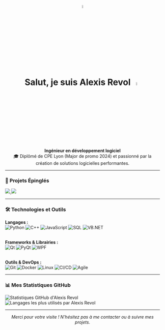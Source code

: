 <!-- 
Salut Alexis !
Voici ton nouveau README. N'hésite pas à le personnaliser !
- Pour les statistiques, j'ai supposé que ton nom d'utilisateur est "Alexis-REVOL". Si ce n'est pas le cas, remplace-le dans les URLs.
- Tu peux ajouter un lien vers un site personnel ou ton CV dans les badges de contact.
-->

<div align="center">
  <img src="https://media.giphy.com/media/hvRJCLFzcasrR4ia7z/giphy.gif" width="5%">
</div>

<h1 align="center">
  Salut, je suis Alexis Revol 
  <img src="https://media.giphy.com/media/1kTNp2cUtA5M4/giphy.gif" width="5%">
</h1>

<p align="center">
  <b>Ingénieur en développement logiciel </b> <br>
  🎓 Diplômé de CPE Lyon (Major de promo 2024) et passionné par la création de solutions logicielles performantes. <br>
</p>

---

### 📌 Projets Épinglés
<p align="left">
  <a href="https://github.com/AlexisRevol/job-tracker">
    <img src="https://github-readme-stats.vercel.app/api/pin/?username=AlexisRevol&repo=job-tracker&theme=tokyonight" />
  </a>

  <a href="https://github.com/AlexisRevol/job-search-userscripts">
    <img src="https://github-readme-stats.vercel.app/api/pin/?username=AlexisRevol&repo=job-search-userscripts&theme=tokyonight" />
  </a>
</p>

---

### 🛠️ Technologies et Outils

<p align="left">
  <strong>Langages :</strong><br>
  <img src="https://img.shields.io/badge/Python-3776AB?style=for-the-badge&logo=python&logoColor=white" alt="Python" />
  <img src="https://img.shields.io/badge/C++-00599C?style=for-the-badge&logo=c%2B%2B&logoColor=white" alt="C++" />
  <img src="https://img.shields.io/badge/JavaScript-F7DF1E?style=for-the-badge&logo=javascript&logoColor=black" alt="JavaScript" />
  <img src="https://img.shields.io/badge/SQL-4479A1?style=for-the-badge&logo=mysql&logoColor=white" alt="SQL" />
  <img src="https://img.shields.io/badge/Visual_Basic_.NET-512BD4?style=for-the-badge&logo=visualbasic&logoColor=white" alt="VB.NET" />
  
  <br><strong>Frameworks & Librairies :</strong><br>
  <img src="https://img.shields.io/badge/Qt-41CD52?style=for-the-badge&logo=qt&logoColor=white" alt="Qt" />
  <img src="https://img.shields.io/badge/PyQt-0088CC?style=for-the-badge&logo=python&logoColor=white" alt="PyQt" />
  <img src="https://img.shields.io/badge/WPF-68217A?style=for-the-badge&logo=windows&logoColor=white" alt="WPF" />
  <!-- Ajoute d'autres frameworks comme Django, Flask, React, etc. quand tu les maîtriseras -->

  <br><strong>Outils & DevOps :</strong><br>
  <img src="https://img.shields.io/badge/Git-F05032?style=for-the-badge&logo=git&logoColor=white" alt="Git" />
  <img src="https://img.shields.io/badge/Docker-2496ED?style=for-the-badge&logo=docker&logoColor=white" alt="Docker" />
  <img src="https://img.shields.io/badge/Linux-FCC624?style=for-the-badge&logo=linux&logoColor=black" alt="Linux" />
  <img src="https://img.shields.io/badge/CI/CD-0052CC?style=for-the-badge&logo=githubactions&logoColor=white" alt="CI/CD" />
  <img src="https://img.shields.io/badge/Agile-Scrum-0099D8?style=for-the-badge&logo=jira&logoColor=white" alt="Agile" />
</p>

---

### 📊 Mes Statistiques GitHub

<p align="left">
  <img src="https://github-readme-stats.vercel.app/api?username=AlexisRevol&show_icons=true&theme=tokyonight&hide_border=true&count_private=true" alt="Statistiques GitHub d'Alexis Revol" />
  <img src="https://github-readme-stats.vercel.app/api/top-langs/?username=AlexisRevol&layout=compact&theme=tokyonight&hide_border=true" alt="Langages les plus utilisés par Alexis Revol" />
</p>

---

<p align="center">
  <em>Merci pour votre visite ! N'hésitez pas à me contacter ou à suivre mes projets.</em>
</p>
